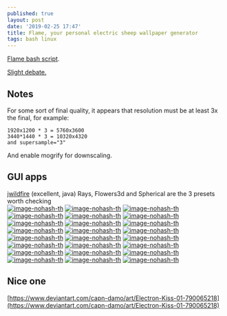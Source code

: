 ```yaml
---
published: true
layout: post
date: '2019-02-25 17:47'
title: Flame, your personal electric sheep wallpaper generator
tags: bash linux
---
```

[Flame bash script](https://raw.githubusercontent.com/brontosaurusrex/stretchbang/master/bin/flame).

[Slight debate.](https://forums.bunsenlabs.org/viewtopic.php?id=5628)


## Notes
For some sort of final quality, it appears that resolution must be at least 3x the final, for example: 

    1920x1200 * 3 = 5760x3600
    3440*1440 * 3 = 10320x4320
    and supersample="3"

And enable mogrify for downscaling.

## GUI apps

[jwildfire](http://www.andreas-maschke.com/?page_id=351) (excellent, java) Rays, Flowers3d and Spherical are the 3 presets worth checking  
[![image-nohash-th](https://images.weserv.nl/?url=https://i.imgur.com/Ye3yFDxb.png)](https://images.weserv.nl/?url=https://i.imgur.com/Ye3yFDx.png)
[![image-nohash-th](https://images.weserv.nl/?url=https://i.imgur.com/4oONaXub.png)](https://images.weserv.nl/?url=https://i.imgur.com/4oONaXu.png)
[![image-nohash-th](https://images.weserv.nl/?url=https://i.imgur.com/FTNVBA9b.png)](https://images.weserv.nl/?url=https://i.imgur.com/FTNVBA9.png)
[![image-nohash-th](https://images.weserv.nl/?url=https://i.imgur.com/SPGtDWZb.png)](https://images.weserv.nl/?url=https://i.imgur.com/SPGtDWZ.png)
[![image-nohash-th](https://images.weserv.nl/?url=https://i.imgur.com/OSDQVe7.png)](https://images.weserv.nl/?url=https://i.imgur.com/Ip7fiL6.png)
[![image-nohash-th](https://images.weserv.nl/?url=https://i.imgur.com/NhqYIFF.png)](https://images.weserv.nl/?url=https://i.imgur.com/dGwp28F.png)
[![image-nohash-th](https://images.weserv.nl/?url=https://i.imgur.com/f7CURdRb.jpg)](https://images.weserv.nl/?url=https://i.imgur.com/f7CURdR.jpg)
[![image-nohash-th](https://images.weserv.nl/?url=https://i.imgur.com/r9rgSrvb.png)](https://images.weserv.nl/?url=https://i.imgur.com/r9rgSrv.png)
[![image-nohash-th](https://images.weserv.nl/?url=https://i.imgur.com/fh6xA2rb.png)](https://images.weserv.nl/?url=https://i.imgur.com/fh6xA2r.png)
[![image-nohash-th](https://images.weserv.nl/?url=https://i.imgur.com/AvQH7IF.png)](https://images.weserv.nl/?url=https://i.imgur.com/vCTyNUS.png)
[![image-nohash-th](https://images.weserv.nl/?url=https://i.imgur.com/g3Drk2ob.png)](https://images.weserv.nl/?url=https://i.imgur.com/g3Drk2o.png)
[![image-nohash-th](https://images.weserv.nl/?url=https://i.imgur.com/yqSiAu2.png)](https://images.weserv.nl/?url=https://i.imgur.com/IYONmwd.png)
[![image-nohash-th](https://images.weserv.nl/?url=https://i.imgur.com/TEGn4yf.png)](https://images.weserv.nl/?url=https://i.imgur.com/cRc4pyo.png)
[![image-nohash-th](https://images.weserv.nl/?url=https://i.imgur.com/uQV6t8ib.png)](https://images.weserv.nl/?url=https://i.imgur.com/uQV6t8i.png)
[![image-nohash-th](https://images.weserv.nl/?url=https://i.imgur.com/SWMGvqQb.png)](https://images.weserv.nl/?url=https://i.imgur.com/SWMGvqQ.png)
[![image-nohash-th](https://images.weserv.nl/?url=https://i.imgur.com/KbT09Veb.png)](https://images.weserv.nl/?url=https://i.imgur.com/KbT09Ve.png)
[![image-nohash-th](https://images.weserv.nl/?url=https://i.imgur.com/4HC0xN9b.png)](https://images.weserv.nl/?url=https://i.imgur.com/4HC0xN9.png)
[![image-nohash-th](https://images.weserv.nl/?url=https://i.imgur.com/H88cC0ob.png)](https://images.weserv.nl/?url=https://i.imgur.com/H88cC0o.png)
[![image-nohash-th](https://images.weserv.nl/?url=https://i.imgur.com/H4Vmjksb.png)](https://images.weserv.nl/?url=https://i.imgur.com/H4Vmjks.png)
[![image-nohash-th](https://images.weserv.nl/?url=https://i.imgur.com/QfywssSb.png)](https://images.weserv.nl/?url=https://i.imgur.com/QfywssS.png)
[![image-nohash-th](https://images.weserv.nl/?url=https://i.imgur.com/85H0K0O.png)](https://images.weserv.nl/?url=https://i.imgur.com/7CWUNxT.png)
[![image-nohash-th](https://images.weserv.nl/?url=https://i.imgur.com/SgYrkJSb.png)](https://images.weserv.nl/?url=https://i.imgur.com/SgYrkJS.png)
[![image-nohash-th](https://images.weserv.nl/?url=https://i.imgur.com/L1yCG3bb.png)](https://images.weserv.nl/?url=https://i.imgur.com/L1yCG3b.png)
[![image-nohash-th](https://images.weserv.nl/?url=https://i.imgur.com/ibBWZZMb.png)](https://images.weserv.nl/?url=https://i.imgur.com/ibBWZZM.png)

## Nice one
[https://www.deviantart.com/capn-damo/art/Electron-Kiss-01-790065218](https://www.deviantart.com/capn-damo/art/Electron-Kiss-01-790065218)
